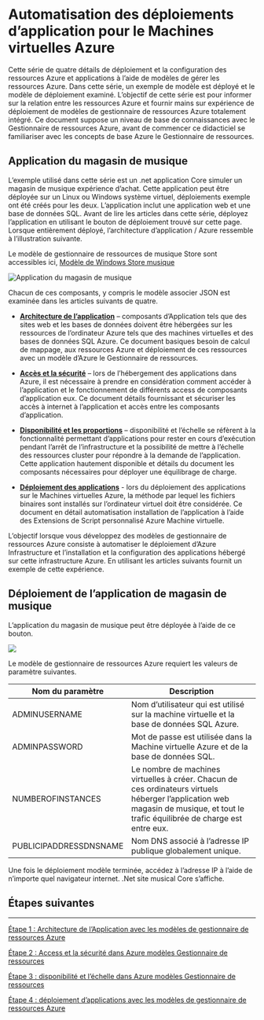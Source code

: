 <properties
   pageTitle="Machine virtuelle Azure DotNet Core didacticiel 1 | Microsoft Azure"
   description="Machine virtuelle Azure DotNet Core didacticiel"
   services="virtual-machines-windows"
   documentationCenter="virtual-machines"
   authors="neilpeterson"
   manager="timlt"
   editor="tysonn"
   tags="azure-resource-manager"/>

<tags
   ms.service="virtual-machines-windows"
   ms.devlang="na"
   ms.topic="article"
   ms.tgt_pltfrm="vm-windows"
   ms.workload="infrastructure-services"
   ms.date="10/21/2016"
   ms.author="nepeters"/>

# <a name="automating-application-deployments-to-azure-virtual-machines"></a>Automatisation des déploiements d’application pour le Machines virtuelles Azure

Cette série de quatre détails de déploiement et la configuration des ressources Azure et applications à l’aide de modèles de gérer les ressources Azure. Dans cette série, un exemple de modèle est déployé et le modèle de déploiement examiné. L’objectif de cette série est pour informer sur la relation entre les ressources Azure et fournir mains sur expérience de déploiement de modèles de gestionnaire de ressources Azure totalement intégré. Ce document suppose un niveau de base de connaissances avec le Gestionnaire de ressources Azure, avant de commencer ce didacticiel se familiariser avec les concepts de base Azure le Gestionnaire de ressources.

## <a name="music-store-application"></a>Application du magasin de musique

L’exemple utilisé dans cette série est un .net application Core simuler un magasin de musique expérience d’achat. Cette application peut être déployée sur un Linux ou Windows système virtuel, déploiements exemple ont été créés pour les deux. L’application inclut une application web et une base de données SQL. Avant de lire les articles dans cette série, déployez l’application en utilisant le bouton de déploiement trouvé sur cette page. Lorsque entièrement déployé, l’architecture d’application / Azure ressemble à l’illustration suivante. 

Le modèle de gestionnaire de ressources de musique Store sont accessibles ici, [Modèle de Windows Store musique](https://github.com/Microsoft/dotnet-core-sample-templates/tree/master/dotnet-core-music-windows)

![Application du magasin de musique](./media/virtual-machines-windows-dotnet-core/music-store.png)

Chacun de ces composants, y compris le modèle associer JSON est examinée dans les articles suivants de quatre.

- [**Architecture de l’application**](./virtual-machines-windows-dotnet-core-2-architecture.md) – composants d’Application tels que des sites web et les bases de données doivent être hébergées sur les ressources de l’ordinateur Azure tels que des machines virtuelles et des bases de données SQL Azure. Ce document basiques besoin de calcul de mappage, aux ressources Azure et déploiement de ces ressources avec un modèle d’Azure le Gestionnaire de ressources. 

- [**Accès et la sécurité**](./virtual-machines-windows-dotnet-core-3-access-security.md) – lors de l’hébergement des applications dans Azure, il est nécessaire à prendre en considération comment accéder à l’application et le fonctionnement de différents access de composants d’application eux. Ce document détails fournissant et sécuriser les accès à internet à l’application et accès entre les composants d’application.

- [**Disponibilité et les proportions**](./virtual-machines-windows-dotnet-core-4-availability-scale.md) – disponibilité et l’échelle se réfèrent à la fonctionnalité permettant d’applications pour rester en cours d’exécution pendant l’arrêt de l’infrastructure et la possibilité de mettre à l’échelle des ressources cluster pour répondre à la demande de l’application. Cette application hautement disponible et détails du document les composants nécessaires pour déployer une équilibrage de charge.

- [**Déploiement des applications**](./virtual-machines-windows-dotnet-core-5-app-deployment.md) - lors du déploiement des applications sur le Machines virtuelles Azure, la méthode par lequel les fichiers binaires sont installés sur l’ordinateur virtuel doit être considérée. Ce document en détail automatisation installation de l’application à l’aide des Extensions de Script personnalisé Azure Machine virtuelle.

L’objectif lorsque vous développez des modèles de gestionnaire de ressources Azure consiste à automatiser le déploiement d’Azure Infrastructure et l’installation et la configuration des applications hébergé sur cette infrastructure Azure. En utilisant les articles suivants fournit un exemple de cette expérience.

## <a name="deploy-the-music-store-application"></a>Déploiement de l’application de magasin de musique

L’application du magasin de musique peut être déployée à l’aide de ce bouton.

<a href="https://portal.azure.com/#create/Microsoft.Template/uri/https%3A%2F%2Fraw.githubusercontent.com%2FMicrosoft%2Fdotnet-core-sample-templates%2Fmaster%2Fdotnet-core-music-windows%2Fazuredeploy.json" target="_blank">
    <img src="http://azuredeploy.net/deploybutton.png"/>
</a>

Le modèle de gestionnaire de ressources Azure requiert les valeurs de paramètre suivantes.

|Nom du paramètre |Description   |
|---|---|
|ADMINUSERNAME   | Nom d’utilisateur qui est utilisé sur la machine virtuelle et la base de données SQL Azure.  |
|ADMINPASSWORD | Mot de passe est utilisée dans la Machine virtuelle Azure et de la base de données SQL.  |
|NUMBEROFINSTANCES | Le nombre de machines virtuelles à créer. Chacun de ces ordinateurs virtuels héberger l’application web magasin de musique, et tout le trafic équilibrée de charge est entre eux. |
|PUBLICIPADDRESSDNSNAME | Nom DNS associé à l’adresse IP publique globalement unique. |

Une fois le déploiement modèle terminée, accédez à l’adresse IP à l’aide de n’importe quel navigateur internet. .Net site musical Core s’affiche.

## <a name="next-steps"></a>Étapes suivantes

<hr>

[Étape 1 : Architecture de l’Application avec les modèles de gestionnaire de ressources Azure](./virtual-machines-windows-dotnet-core-2-architecture.md)

[Étape 2 : Access et la sécurité dans Azure modèles Gestionnaire de ressources](./virtual-machines-windows-dotnet-core-3-access-security.md)

[Étape 3 : disponibilité et l’échelle dans Azure modèles Gestionnaire de ressources](./virtual-machines-windows-dotnet-core-4-availability-scale.md)

[Étape 4 : déploiement d’applications avec les modèles de gestionnaire de ressources Azure](./virtual-machines-windows-dotnet-core-5-app-deployment.md)


